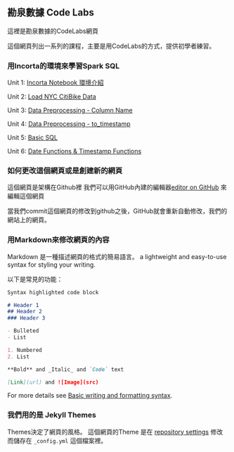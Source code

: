 ## 勘泉數據 Code Labs

這裡是勘泉數據的CodeLabs網頁

這個網頁列出一系列的課程，主要是用CodeLabs的方式，提供初學者練習。


### 用Incorta的環境來學習Spark SQL

Unit 1: [Incorta Notebook 環境介紹](https://www.google.com)

Unit 2: [Load NYC CitiBike Data]()

Unit 3: [Data Preprocessing - Column Name]()

Unit 4: [Data Preprocessing - to_timestamp]()

Unit 5: [Basic SQL]()

Unit 6: [Date Functions & Timestamp Functions]()


### 如何更改這個網頁或是創建新的網頁

這個網頁是架構在Github裡
我們可以用GitHub內建的編輯器[editor on GitHub](https://github.com/datawitchingadmin/DataWitching.github.io/edit/gh-pages/index.md) 來編輯這個網頁

當我們commit這個網頁的修改到github之後，GitHub就會重新自動修改，我們的網站上的網頁。

### 用Markdown來修改網頁的內容

Markdown 是一種描述網頁的格式的簡易語言。 a lightweight and easy-to-use syntax for styling your writing. 

以下是常見的功能：

```markdown
Syntax highlighted code block

# Header 1
## Header 2
### Header 3

- Bulleted
- List

1. Numbered
2. List

**Bold** and _Italic_ and `Code` text

[Link](url) and ![Image](src)
```

For more details see [Basic writing and formatting syntax](https://docs.github.com/en/github/writing-on-github/getting-started-with-writing-and-formatting-on-github/basic-writing-and-formatting-syntax).

### 我們用的是 Jekyll Themes

Themes決定了網頁的風格。
這個網頁的Theme 是在 [repository settings](https://github.com/datawitchingadmin/DataWitching.github.io/settings/pages) 修改而儲存在 `_config.yml` 這個檔案裡。


